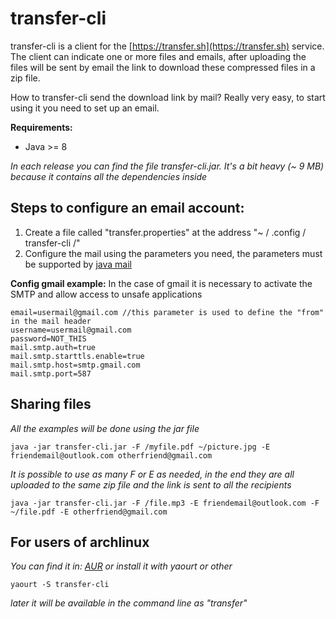 # transfer-cli

transfer-cli is a client for the  [https://transfer.sh](https://transfer.sh) service. The client can indicate one or more files and emails, after uploading the files will be sent by email the link to download these compressed files in a zip file.

How to transfer-cli send the download link by mail? Really very easy, to start using it you need to set up an email.

**Requirements:**
 - Java >= 8
 
 *In each release you can find the file transfer-cli.jar. It's a bit heavy (~ 9 MB) because it contains all the dependencies inside*

## Steps to configure an email account:

 1. Create a file called "transfer.properties" at the address "~ / .config / transfer-cli /"
 2. Configure the mail using the parameters you need, the parameters must be supported by [java mail](https://javaee.github.io/javamail/#Project_Documentation)
 
 **Config gmail example:**
 In the case of gmail it is necessary to activate the SMTP and allow access to unsafe applications

    email=usermail@gmail.com //this parameter is used to define the "from" in the mail header
    username=usermail@gmail.com
    password=NOT_THIS
    mail.smtp.auth=true
    mail.smtp.starttls.enable=true
    mail.smtp.host=smtp.gmail.com
    mail.smtp.port=587

## Sharing files

*All the examples will be done using the jar file*

    java -jar transfer-cli.jar -F /myfile.pdf ~/picture.jpg -E friendemail@outlook.com otherfriend@gmail.com

*It is possible to use as many F or E as needed, in the end they are all uploaded to the same zip file and the link is sent to all the recipients*

    java -jar transfer-cli.jar -F /file.mp3 -E friendemail@outlook.com -F ~/file.pdf -E otherfriend@gmail.com

## For users of archlinux

*You can find it in: [AUR](https://aur.archlinux.org/packages/transfer-cli/) or install it with yaourt or other*

    yaourt -S transfer-cli

*later it will be available in the command line as "transfer"*
